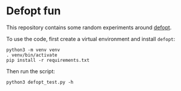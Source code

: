 # Defopt fun

This repository contains some random experiments around [defopt](https://github.com/anntzer/defopt).

To use the code, first create a virtual environment and install `defopt`:

```
python3 -m venv venv
. venv/bin/activate
pip install -r requirements.txt
```

Then run the script:

```
python3 defopt_test.py -h
```
